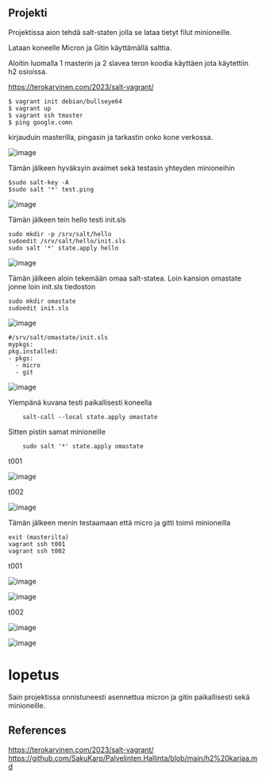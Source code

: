 ## Projekti

Projektissa aion tehdä salt-staten jolla se lataa tietyt filut minioneille.

Lataan koneelle Micron ja Gitin käyttämällä salttia.

Aloitin luomalla 1 masterin ja 2 slavea teron koodia käyttäen jota käytettiin h2 osioissa.

https://terokarvinen.com/2023/salt-vagrant/


    $ vagrant init debian/bullseye64
    $ vagrant up
    $ vagrant ssh tmaster
    $ ping google.comn

kirjauduin masterilla, pingasin ja tarkastin onko kone verkossa.

![image](https://github.com/SakuKarp/Palvelinten.Hallinta/assets/148875105/3fcb6a45-82f9-42be-a5a4-91015f863212)

Tämän jälkeen hyväksyin avaimet sekä testasin yhteyden minioneihin

    $sudo salt-key -A
    $sudo salt '*' test.ping

![image](https://github.com/SakuKarp/Palvelinten.Hallinta/assets/148875105/5082ceb6-ff9f-48d8-9208-76e389e038ff)


Tämän jälkeen tein hello testi init.sls 

    sudo mkdir -p /srv/salt/hello
    sudoedit /srv/salt/hello/init.sls
    sudo salt '*' state.apply hello
    
![image](https://github.com/SakuKarp/Palvelinten.Hallinta/assets/148875105/c2935ad2-0796-4cae-b78f-a19338c54f4e)

Tämän jälkeen aloin tekemään omaa salt-statea. Loin kansion omastate jonne loin init.sls tiedoston


    sudo mkdir omastate
    sudoedit init.sls


![image](https://github.com/SakuKarp/Palvelinten.Hallinta/assets/148875105/61c5b6b5-c4ab-4b8a-b7b3-e64b3a9e0afb)

    #/srv/salt/omastate/init.sls
    mypkgs:
    pkg.installed:
    - pkgs:
      - micro
      - git

![image](https://github.com/SakuKarp/Palvelinten.Hallinta/assets/148875105/50d163ee-1fda-473e-a463-c2dc6530960c)


Ylempänä kuvana testi paikallisesti koneella

        salt-call --local state.apply omastate


Sitten pistin samat minioneille 

        sudo salt '*' state.apply omastate


t001

![image](https://github.com/SakuKarp/Palvelinten.Hallinta/assets/148875105/e30ab070-4548-40ae-ac59-89da84c49d82)

t002

![image](https://github.com/SakuKarp/Palvelinten.Hallinta/assets/148875105/16b4f23e-81a1-48c3-b26b-9d8e93fa82b3)


Tämän jälkeen menin testaamaan että micro ja gitti toimii minioneilla

    exit (masterilta)
    vagrant ssh t001
    vagrant ssh t002


t001

![image](https://github.com/SakuKarp/Palvelinten.Hallinta/assets/148875105/c92f98b5-6c4b-4335-89eb-af9f87873375)


![image](https://github.com/SakuKarp/Palvelinten.Hallinta/assets/148875105/914ddd39-e70d-4aa0-ba9e-e7a49b76f837)

t002

![image](https://github.com/SakuKarp/Palvelinten.Hallinta/assets/148875105/d72fbbb7-dfc9-4e97-b4df-d82f3dadfe89)


![image](https://github.com/SakuKarp/Palvelinten.Hallinta/assets/148875105/b44147d7-b9f0-4da0-ad99-cc5caa08cf21)


# lopetus

Sain projektissa onnistuneesti asennettua micron ja gitin paikallisesti sekä minioneille.

## References

https://terokarvinen.com/2023/salt-vagrant/
https://github.com/SakuKarp/Palvelinten.Hallinta/blob/main/h2%20karjaa.md




